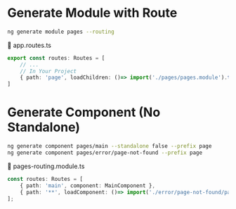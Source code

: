 # Generate Module with Route
``` bash
ng generate module pages --routing 
```

:page_with_curl: app.routes.ts
``` ts
export const routes: Routes = [
    // ... 
    // In Your Project
    { path: 'page', loadChildren: ()=> import('./pages/pages.module').then(m => m.PagesModule) }
]
```

# Generate Component (No Standalone)
``` bash
ng generate component pages/main --standalone false --prefix page
ng generate component pages/error/page-not-found --prefix page
```

:page_with_curl: pages-routing.module.ts
``` ts
const routes: Routes = [
    { path: 'main', component: MainComponent },
    { path: '**', loadComponent: ()=> import('./error/page-not-found/page-not-found.component').then(c => c.PageNotFoundComponent) }
];
```


